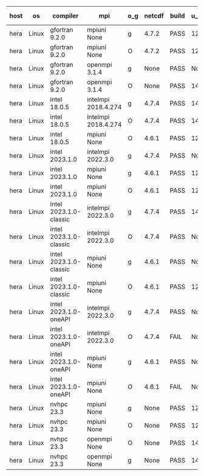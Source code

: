 

| host     | os       | compiler                              | mpi                      | o_g        | netcdf        | build       | u_pass          | u_fail          | s_pass            | s_fail            | e_pass             | e_fail             | nuopc_pass       | nuopc_fail       | artifacts link          |
|----------|----------|---------------------------------------|--------------------------|------------|---------------|-------------|-----------------|-----------------|-------------------|-------------------|--------------------|--------------------|------------------|------------------|-------------------------|
| hera | Linux | gfortran 9.2.0 | mpiuni None  | g | 4.7.2  | PASS | 12423 | 0 | 8 | 0 | 44 | 0 | None | None | <a href="https://github.com/esmf-org/esmf-test-artifacts/tree/cfeb8dda9048faf5b0e313ff58f58075a69ee89d/patch_8.6.1/gfortran/9.2.0/g/mpiuni/None" target="_blank">cfeb8dd</a> | 
| hera | Linux | gfortran 9.2.0 | mpiuni None  | O | 4.7.2  | PASS | 12423 | 0 | 8 | 0 | 44 | 0 | None | None | <a href="https://github.com/esmf-org/esmf-test-artifacts/tree/4f9d3c164465515c541c1f0ec74124121da14d92/patch_8.6.1/gfortran/9.2.0/O/mpiuni/None" target="_blank">4f9d3c1</a> | 
| hera | Linux | gfortran 9.2.0 | openmpi 3.1.4  | g | None  | PASS | None | None | None | None | None | None | None | None | <a href="https://github.com/esmf-org/esmf-test-artifacts/tree/c08d0a95f111159a274917978bcd83beadeee6ec/patch_8.6.1/gfortran/9.2.0/g/openmpi/3.1.4" target="_blank">c08d0a9</a> | 
| hera | Linux | gfortran 9.2.0 | openmpi 3.1.4  | O | None  | PASS | 14091 | 0 | 49 | 0 | 81 | 0 | 47 | 0 | <a href="https://github.com/esmf-org/esmf-test-artifacts/tree/7a36ff4b1f65e1cf769116479f28e8936c9f9f2d/patch_8.6.1/gfortran/9.2.0/O/openmpi/3.1.4" target="_blank">7a36ff4</a> | 
| hera | Linux | intel 18.0.5 | intelmpi 2018.4.274  | g | 4.7.4  | PASS | 14091 | 0 | 49 | 0 | 81 | 0 | 47 | 0 | <a href="https://github.com/esmf-org/esmf-test-artifacts/tree/ab3410a8d437de6fb2c3f104c6e98173e9f7b1db/patch_8.6.1/intel/18.0.5/g/intelmpi/2018.4.274" target="_blank">ab3410a</a> | 
| hera | Linux | intel 18.0.5 | intelmpi 2018.4.274  | O | 4.7.4  | PASS | 14091 | 0 | 49 | 0 | 81 | 0 | 47 | 0 | <a href="https://github.com/esmf-org/esmf-test-artifacts/tree/e916121ca9e9f4d423532ebf219b88d5bbbf3331/patch_8.6.1/intel/18.0.5/O/intelmpi/2018.4.274" target="_blank">e916121</a> | 
| hera | Linux | intel 18.0.5 | mpiuni None  | O | 4.6.1  | PASS | 12423 | 0 | 8 | 0 | 44 | 0 | None | None | <a href="https://github.com/esmf-org/esmf-test-artifacts/tree/a00c0902d1ac25eae10511a6a7e4af7cea20ba5d/patch_8.6.1/intel/18.0.5/O/mpiuni/None" target="_blank">a00c090</a> | 
| hera | Linux | intel 2023.1.0 | intelmpi 2022.3.0  | g | 4.7.4  | PASS | None | None | None | None | None | None | None | None | <a href="https://github.com/esmf-org/esmf-test-artifacts/tree/d7f83731d07aeb340a1710f07f21591d10f7b237/patch_8.6.1/intel/2023.1.0/g/intelmpi/2022.3.0" target="_blank">d7f8373</a> | 
| hera | Linux | intel 2023.1.0 | mpiuni None  | g | 4.6.1  | PASS | 12423 | 0 | 8 | 0 | 44 | 0 | None | None | <a href="https://github.com/esmf-org/esmf-test-artifacts/tree/bdad8781137eba7ec650f9f1d38549f3b871cce5/patch_8.6.1/intel/2023.1.0/g/mpiuni/None" target="_blank">bdad878</a> | 
| hera | Linux | intel 2023.1.0 | mpiuni None  | O | 4.6.1  | PASS | 12423 | 0 | 8 | 0 | 44 | 0 | None | None | <a href="https://github.com/esmf-org/esmf-test-artifacts/tree/4d9e279160403e0a603b146a0e3ed9275375092e/patch_8.6.1/intel/2023.1.0/O/mpiuni/None" target="_blank">4d9e279</a> | 
| hera | Linux | intel 2023.1.0-classic | intelmpi 2022.3.0  | g | 4.7.4  | PASS | 14091 | 0 | 49 | 0 | 81 | 0 | 47 | 0 | <a href="https://github.com/esmf-org/esmf-test-artifacts/tree/28251c7781063babf42831fbf64c90591f8e5b59/patch_8.6.1/intel/2023.1.0-classic/g/intelmpi/2022.3.0" target="_blank">28251c7</a> | 
| hera | Linux | intel 2023.1.0-classic | intelmpi 2022.3.0  | O | 4.7.4  | PASS | None | None | None | None | None | None | None | None | <a href="https://github.com/esmf-org/esmf-test-artifacts/tree/3ccfdea80ad2a313be30652feb63c36f7fa77d5f/patch_8.6.1/intel/2023.1.0-classic/O/intelmpi/2022.3.0" target="_blank">3ccfdea</a> | 
| hera | Linux | intel 2023.1.0-classic | mpiuni None  | g | 4.6.1  | PASS | None | None | None | None | None | None | None | None | <a href="https://github.com/esmf-org/esmf-test-artifacts/tree/763d616f75b9e471c2905f9ef748bfd47595f158/patch_8.6.1/intel/2023.1.0-classic/g/mpiuni/None" target="_blank">763d616</a> | 
| hera | Linux | intel 2023.1.0-classic | mpiuni None  | O | 4.6.1  | PASS | 12423 | 0 | 8 | 0 | 44 | 0 | None | None | <a href="https://github.com/esmf-org/esmf-test-artifacts/tree/d5967a4d59d40ebecfd632141a390ad4d11e95ae/patch_8.6.1/intel/2023.1.0-classic/O/mpiuni/None" target="_blank">d5967a4</a> | 
| hera | Linux | intel 2023.1.0-oneAPI | intelmpi 2022.3.0  | g | 4.7.4  | PASS | None | None | None | None | None | None | None | None | <a href="https://github.com/esmf-org/esmf-test-artifacts/tree/db72a86f68ff0182b602e0c3bebc90eb989f153d/patch_8.6.1/intel/2023.1.0-oneAPI/g/intelmpi/2022.3.0" target="_blank">db72a86</a> | 
| hera | Linux | intel 2023.1.0-oneAPI | intelmpi 2022.3.0  | O | 4.7.4  | FAIL | None | None | None | None | None | None | None | None | <a href="https://github.com/esmf-org/esmf-test-artifacts/tree/759b4a91bc6c46257a5705afdf65bec9eb5ae69b/patch_8.6.1/intel/2023.1.0-oneAPI/O/intelmpi/2022.3.0" target="_blank">759b4a9</a> | 
| hera | Linux | intel 2023.1.0-oneAPI | mpiuni None  | g | 4.6.1  | PASS | None | None | None | None | None | None | None | None | <a href="https://github.com/esmf-org/esmf-test-artifacts/tree/244259cc40ce643d9a34305bfb1e33c10c892d48/patch_8.6.1/intel/2023.1.0-oneAPI/g/mpiuni/None" target="_blank">244259c</a> | 
| hera | Linux | intel 2023.1.0-oneAPI | mpiuni None  | O | 4.6.1  | FAIL | None | None | None | None | None | None | None | None | <a href="https://github.com/esmf-org/esmf-test-artifacts/tree/3f2c8d5794adee229e1fa6c6d5e49c83845811eb/patch_8.6.1/intel/2023.1.0-oneAPI/O/mpiuni/None" target="_blank">3f2c8d5</a> | 
| hera | Linux | nvhpc 23.3 | mpiuni None  | g | None  | PASS | 12423 | 0 | 8 | 0 | 44 | 0 | None | None | <a href="https://github.com/esmf-org/esmf-test-artifacts/tree/52cf3a86d40001e7b838359ec869aad30c01f5ba/patch_8.6.1/nvhpc/23.3/g/mpiuni/None" target="_blank">52cf3a8</a> | 
| hera | Linux | nvhpc 23.3 | mpiuni None  | O | None  | PASS | 12423 | 0 | 8 | 0 | 44 | 0 | None | None | <a href="https://github.com/esmf-org/esmf-test-artifacts/tree/5e8e5acb22fae760f8078884349cf9be27aaff2d/patch_8.6.1/nvhpc/23.3/O/mpiuni/None" target="_blank">5e8e5ac</a> | 
| hera | Linux | nvhpc 23.3 | openmpi None  | O | None  | PASS | 14091 | 0 | 49 | 0 | 81 | 0 | 47 | 0 | <a href="https://github.com/esmf-org/esmf-test-artifacts/tree/4050550054eaa7d314ea6b9f7e456615b8aa57b1/patch_8.6.1/nvhpc/23.3/O/openmpi/None" target="_blank">4050550</a> | 
| hera | Linux | nvhpc 23.3 | openmpi None  | g | None  | PASS | 14091 | 0 | 49 | 0 | 81 | 0 | 47 | 0 | <a href="https://github.com/esmf-org/esmf-test-artifacts/tree/ebec218f24faa4b92aec9e441416ddbfed79cd17/patch_8.6.1/nvhpc/23.3/g/openmpi/None" target="_blank">ebec218</a> | 
